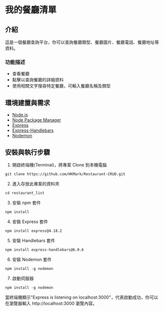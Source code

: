 # 我的餐廳清單

## 介紹

這是一個餐廳查詢平台，你可以查詢餐廳類型、餐廳圖片、餐廳電話、餐廳地址等資料。

### 功能描述

- 查看餐廳
- 點擊以查詢餐廳的詳細資料 
- 使用相關文字搜尋特定餐廳，可輸入餐廳名稱及類型

## 環境建置與需求
- [Node.js](https://nodejs.org/en/)
- [Node Package Manager](https://www.npmjs.com/)
- [Express](https://www.npmjs.com/package/express)
- [Express-Handlebars](https://www.npmjs.com/package/express-handlebars)
- [Nodemon](https://www.npmjs.com/package/nodemon)

## 安裝與執行步驟

1. 開啟終端機(Terminal)，將專案 Clone 到本機電腦

```
git clone https://github.com/HKMark/Restaurant-CRUD.git
```

2. 進入存放此專案的資料夾

```
cd restaurant_list
```

3. 安裝 npm 套件

```
npm install
```

4. 安裝 Express 套件

```
npm install express@4.18.2
```

5. 安裝 Handlebars 套件

```
npm install express-handlebars@6.0.6
```

6. 安裝 Nodemon 套件

```
npm install -g nodemon
```

7. 啟動伺服器
```
npm install -g nodemon
```

當終端機顯示"Express is listening on localhost:3000"，代表啟動成功，你可以在瀏覽器輸入 http://localhost:3000 瀏覽內容。




